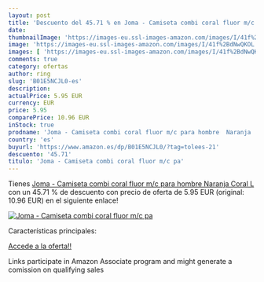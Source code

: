 ```yaml
---
layout: post
title: 'Descuento del 45.71 % en Joma - Camiseta combi coral fluor m/c pa'
date: 
thumbnailImage: 'https://images-eu.ssl-images-amazon.com/images/I/41f%2BdNwQKOL._SL200_.jpg'
image: 'https://images-eu.ssl-images-amazon.com/images/I/41f%2BdNwQKOL._SL200_.jpg'
images: [ 'https://images-eu.ssl-images-amazon.com/images/I/41f%2BdNwQKOL._SL200_.jpg' ]
comments: true
category: ofertas
author: ring
slug: 'B01E5NCJL0-es'
description:
actualPrice: 5.95 EUR
currency: EUR
price: 5.95
comparePrice: 10.96 EUR
inStock: true
prodname: 'Joma - Camiseta combi coral fluor m/c para hombre  Naranja  Coral   L'
country: 'es'
buyurl: 'https://www.amazon.es/dp/B01E5NCJL0/?tag=tolees-21'
descuento: '45.71'
titulo: 'Joma - Camiseta combi coral fluor m/c pa'
---
```


Tienes [Joma - Camiseta combi coral fluor m/c para hombre  Naranja  Coral   L](https://www.amazon.es/dp/B01E5NCJL0/?tag=tolees-21) con un 45.71 % de descuento con precio de oferta de 5.95 EUR (original: 10.96 EUR) en el siguiente enlace!

[![Joma - Camiseta combi coral fluor m/c pa](https://images-eu.ssl-images-amazon.com/images/I/41f%2BdNwQKOL._SL200_.jpg)](https://www.amazon.es/dp/B01E5NCJL0/?tag=tolees-21)

Características principales:


[Accede a la oferta!!](https://www.amazon.es/dp/B01E5NCJL0/?tag=tolees-21)

Links participate in Amazon Associate program and might generate a comission on qualifying sales


